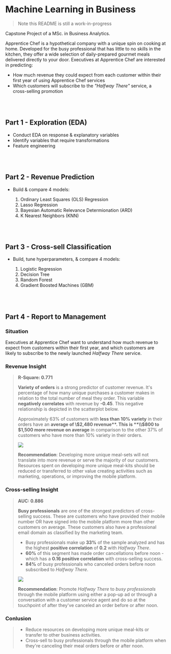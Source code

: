 # Machine Learning in Business

> Note this README is still a work-in-progress

Capstone Project of a MSc. in Business Analytics. 

Apprentice Chef is a hypothetical company with a unique spin on cooking at home. Developed for the busy professional that has little to no skills in the kitchen, they offer a wide selection of daily-prepared gourmet meals delivered directly to your door. Executives at Apprentice Chef are interested in predicting: 
- How much revenue they could expect from each customer within their first year of using Apprentice Chef services
- Which customers will subscribe to the *"Halfway There"* service, a cross-selling promotion

<br><br>
## Part 1 - Exploration (EDA)

- Conduct EDA on response & explanatory variables
- Identify variables that require transformations
- Feature engineering

<br><br>
## Part 2 - Revenue Prediction

- Build & compare 4 models:

  1. Ordinary Least Squares (OLS) Regression
  2. Lasso Regression
  3. Bayesian Automatic Relevance Determionation (ARD)
  4. K Nearest Neighbors (KNN)

<br><br>
## Part 3 - Cross-sell Classification

- Build, tune hyperparameters, & compare 4 models:

  1. Logistic Regression
  2. Decision Tree
  3. Random Forest
  4. Gradient Boosted Machines (GBM)

<br><br>
## Part 4 - Report to Management

### Situation
Executives at Apprentice Chef want to understand how much revenue to expect from customers within their first year, and which customers are likely to subscribe to the newly launched *Halfway There* service.

### Revenue Insight
> **R-Square: 0.771**
>
> **Variety of orders** is a strong predictor of customer revenue. It's percentage of how many unique purchases a customer makes in relation to the total number of meal they order. This variable **negatively correlates** with revenue by **-0.45**. This negative relationship is depicted in the scatterplot below.
>
> Approximately 63\% of customers with **less than 10% variety** in their orders have an **average of \\$2,480 revenue**. This is **\\$800 to \$1,500 more revenue on average** in comparison to the other 37\% of customers who have more than 10\% variety in their orders.
> 
> 
> <img src='./_images/scaterplot_revenue_and_order_variety_annotated.png' />
>
> **Recommendation**: Developing more unique meal-sets will not translate into more revenue or serve the majority of our customers. Resources spent on developing more unique meal-kits should be reduced or transferred to other value creating activities such as marketing, operations, or improving the mobile platform.

### Cross-selling Insight
> **AUC: 0.886** 
> 
> **Busy professionals** are one of the strongest predictors of cross-selling success. These are customers who have provided their mobile number OR have signed into the mobile platform more than other customers on average. These customers also have a professional email domain as classified by the marketing team.
> 
> - Busy professionals make up **33\%** of the sample analyzed and has the highest **positive correlation** of **0.2** with *Halfway There*. 
> - **60\%** of this segment has made order cancellations before noon - which has a **0.16 positive correlation** with cross-selling success. 
> - **84\%** of busy professionals who canceled orders before noon subscribed to *Halfway There*.
> <img src='./_images/barplot_cross_sell_and_cancellation_annotated.png' />
> 
> **Recommendation**: Promote *Halfway There* to *busy professionals* through the mobile platform using either a pop-up ad or through a conversation with a customer service agent and do so at the touchpoint of after they've canceled an order before or after noon.

### Conlusion
> - Reduce resources on developing more unique meal-kits or transfer to other business activities.
> - Cross-sell to busy professionals through the mobile platform when they're canceling their meal orders before or after noon.

